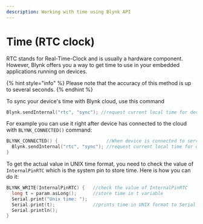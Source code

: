 ```yaml
---
description: Working with time using Blynk API
---
```


# Time (RTC clock)

RTC stands for Real-Time-Clock and is usually a hardware component. However, Blynk offers you a way to get time to use in your embedded applications running on devices.

{% hint style="info" %}
Please note that the accuracy of this method is up to several seconds.
{% endhint %}

To sync your device's time with Blynk cloud, use this command&#x20;

```cpp
Blynk.sendInternal("rtc", "sync"); //request current local time for device
```

For example you can use it right after device has connected to the cloud with `BLYNK_CONNECTED()` command:

```cpp
BLYNK_CONNECTED() {                  //When device is connected to server...
  Blynk.sendInternal("rtc", "sync"); //request current local time for device
}
```

To get the actual value in UNIX time format, you need to check the value of `InternalPinRTC` which is the system pin to store time. Here is how you can do it:

```cpp
BLYNK_WRITE(InternalPinRTC) {   //check the value of InternalPinRTC  
  long t = param.asLong();      //store time in t variable
  Serial.print("Unix time: ");  
  Serial.print(t);              //prints time in UNIX format to Serial Monitor
  Serial.println();
}
```



